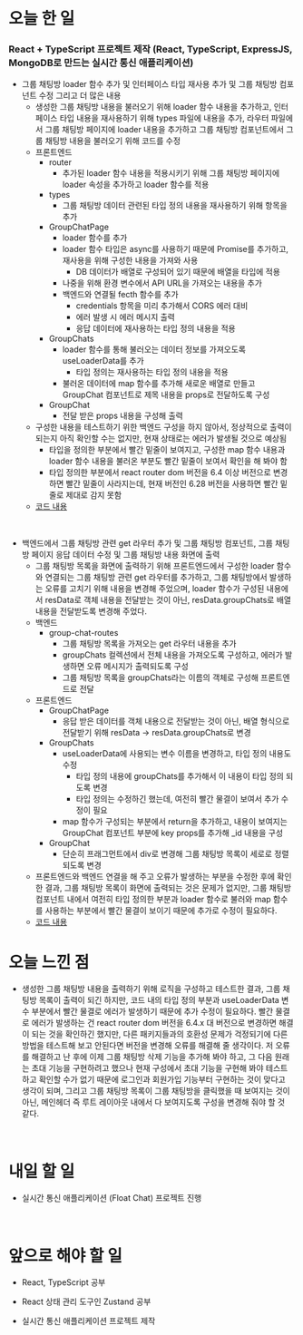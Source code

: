 # 오늘 한 일

### React + TypeScript 프로젝트 제작 (React, TypeScript, ExpressJS, MongoDB로 만드는 실시간 통신 애플리케이션)

- 그룹 채팅방 loader 함수 추가 및 인터페이스 타입 재사용 추가 및 그룹 채팅방 컴포넌트 수정 그리고 더 많은 내용
  - 생성한 그룹 채팅방 내용을 불러오기 위해 loader 함수 내용을 추가하고, 인터페이스 타입 내용을 재사용하기 위해 types 파일에 내용을 추가, 라우터 파일에서 그룹 채팅방 페이지에 loader 내용을 추가하고 그룹 채팅방 컴포넌트에서 그룹 채팅방 내용을 불러오기 위해 코드를 수정
  - 프론트엔드
    - router
      - 추가된 loader 함수 내용을 적용시키기 위해 그룹 채팅방 페이지에 loader 속성을 추가하고 loader 함수를 적용
    - types
      - 그룹 채팅방 데이터 관련된 타입 정의 내용을 재사용하기 위해 항목을 추가
    - GroupChatPage
      - loader 함수를 추가
      - loader 함수 타입은 async를 사용하기 때문에 Promise를 추가하고, 재사용을 위해 구성한 내용을 가져와 사용
        - DB 데이터가 배열로 구성되어 있기 때문에 배열을 타입에 적용
      - 나중을 위해 환경 변수에서 API URL을 가져오는 내용을 추가
      - 백엔드와 연결될 fecth 함수를 추가
        - credentials 항목을 미리 추가해서 CORS 에러 대비
        - 에러 발생 시 에러 메시지 출력
        - 응답 데이터에 재사용하는 타입 정의 내용을 적용
    - GroupChats
      - loader 함수를 통해 불러오는 데이터 정보를 가져오도록 useLoaderData를 추가
        - 타입 정의는 재사용하는 타입 정의 내용을 적용
      - 불러온 데이터에 map 함수를 추가해 새로운 배열로 만들고 GroupChat 컴포넌트로 제목 내용을 props로 전달하도록 구성
    - GroupChat
      - 전달 받은 props 내용을 구성해 출력
  - 구성한 내용을 테스트하기 위한 백엔드 구성을 하지 않아서, 정상적으로 출력이 되는지 아직 확인할 수는 없지만, 현재 상태로는 에러가 발생될 것으로 예상됨
    - 타입을 정의한 부분에서 빨간 밑줄이 보여지고, 구성한 map 함수 내용과 loader 함수 내용을 불러온 부분도 빨간 밑줄이 보여서 확인을 해 봐야 함
    - 타입 정의한 부분에서 react router dom 버전을 6.4 이상 버전으로 변경하면 빨간 밑줄이 사라지는데, 현재 버전인 6.28 버전을 사용하면 빨간 밑줄로 제대로 감지 못함
  - [코드 내용](https://github.com/jeongsangtae/float-chat/commit/50414cdabe9ec9ad4bff83bf340a24e75dcd9923)

<br />

- 백엔드에서 그룹 채팅방 관련 get 라우터 추가 및 그룹 채팅방 컴포넌트, 그룹 채팅방 페이지 응답 데이터 수정 및 그룹 채팅방 내용 화면에 출력
  - 그룹 채팅방 목록을 화면에 출력하기 위해 프론트엔드에서 구성한 loader 함수와 연결되는 그룹 채팅방 관련 get 라우터를 추가하고, 그룹 채팅방에서 발생하는 오류를 고치기 위해 내용을 변경해 주었으며, loader 함수가 구성된 내용에서 resData로 객체 내용을 전달받는 것이 아닌, resData.groupChats로 배열 내용을 전달받도록 변경해 주었다.
  - 백엔드
    - group-chat-routes
      - 그룹 채팅방 목록을 가져오는 get 라우터 내용을 추가
      - groupChats 컬렉션에서 전체 내용을 가져오도록 구성하고, 에러가 발생하면 오류 메시지가 출력되도록 구성
      - 그룹 채팅방 목록을 groupChats라는 이름의 객체로 구성해 프론트엔드로 전달
  - 프론트엔드
    - GroupChatPage
      - 응답 받은 데이터를 객체 내용으로 전달받는 것이 아닌, 배열 형식으로 전달받기 위해 resData -> resData.groupChats로 변경
    - GroupChats
      - useLoaderData에 사용되는 변수 이름을 변경하고, 타입 정의 내용도 수정
        - 타입 정의 내용에 groupChats를 추가해서 이 내용이 타입 정의 되도록 변경
        - 타입 정의는 수정하긴 했는데, 여전히 빨간 물결이 보여서 추가 수정이 필요
      - map 함수가 구성되는 부분에서 return을 추가하고, 내용이 보여지는 GroupChat 컴포넌트 부분에 key props를 추가해 \_id 내용을 구성
    - GroupChat
      - 단순히 프래그먼트에서 div로 변경해 그룹 채팅방 목록이 세로로 정렬되도록 변경
  - 프론트엔드와 백엔드 연결을 해 주고 오류가 발생하는 부분을 수정한 후에 확인한 결과, 그룹 채팅방 목록이 화면에 출력되는 것은 문제가 없지만, 그룹 채팅방 컴포넌트 내에서 여전히 타입 정의한 부분과 loader 함수로 불러와 map 함수를 사용하는 부분에서 빨간 물결이 보이기 때문에 추가로 수정이 필요하다.
  - [코드 내용](https://github.com/jeongsangtae/float-chat/commit/78b6977cf3633c9bc9b356c60b9afbc86108ca56)

# 오늘 느낀 점

- 생성한 그룹 채팅방 내용을 출력하기 위해 로직을 구성하고 테스트한 결과, 그룹 채팅방 목록이 출력이 되긴 하지만, 코드 내의 타입 정의 부분과 useLoaderData 변수 부분에서 빨간 물결로 에러가 발생하기 때문에 추가 수정이 필요하다. 빨간 물결로 에러가 발생하는 건 react router dom 버전을 6.4.x 대 버전으로 변경하면 해결이 되는 것을 확인하긴 했지만, 다른 패키지들과의 호환성 문제가 걱정되기에 다른 방법을 테스트해 보고 안된다면 버전을 변경해 오류를 해결해 줄 생각이다. 저 오류를 해결하고 난 후에 이제 그룹 채팅방 삭제 기능을 추가해 봐야 하고, 그 다음 원래는 초대 기능을 구현하려고 했으나 현재 구성에서 초대 기능을 구현해 봐야 테스트하고 확인할 수가 없기 때문에 로그인과 회원가입 기능부터 구현하는 것이 맞다고 생각이 되며, 그리고 그룹 채팅방 목록이 그룹 채팅방을 클릭했을 때 보여지는 것이 아닌, 메인헤더 즉 루트 레이아웃 내에서 다 보여지도록 구성을 변경해 줘야 할 것 같다.

<br />

# 내일 할 일

- 실시간 통신 애플리케이션 (Float Chat) 프로젝트 진행

<br />

# 앞으로 해야 할 일

- React, TypeScript 공부

- React 상태 관리 도구인 Zustand 공부

- 실시간 통신 애플리케이션 프로젝트 제작
